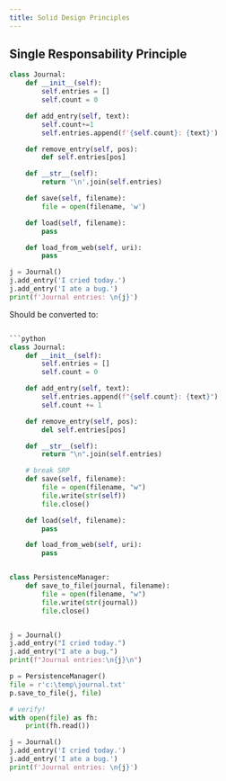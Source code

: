 ```yaml
---
title: Solid Design Principles
---
```



## Single Responsability Principle

```python
class Journal:
    def __init__(self):
        self.entries = []
        self.count = 0

    def add_entry(self, text):
        self.count+=1
        self.entries.append(f'{self.count}: {text}')

    def remove_entry(self, pos):
        def self.entries[pos]

    def __str__(self):
        return '\n'.join(self.entries)

    def save(self, filename):
        file = open(filename, 'w')

    def load(self, filename):
        pass

    def load_from_web(self, uri):
        pass

j = Journal()
j.add_entry('I cried today.')
j.add_entry('I ate a bug.')
print(f'Journal entries: \n{j}')

```

Should be converted to:

```py

```python
class Journal:
    def __init__(self):
        self.entries = []
        self.count = 0

    def add_entry(self, text):
        self.entries.append(f"{self.count}: {text}")
        self.count += 1

    def remove_entry(self, pos):
        del self.entries[pos]

    def __str__(self):
        return "\n".join(self.entries)

    # break SRP
    def save(self, filename):
        file = open(filename, "w")
        file.write(str(self))
        file.close()

    def load(self, filename):
        pass

    def load_from_web(self, uri):
        pass


class PersistenceManager:
    def save_to_file(journal, filename):
        file = open(filename, "w")
        file.write(str(journal))
        file.close()


j = Journal()
j.add_entry("I cried today.")
j.add_entry("I ate a bug.")
print(f"Journal entries:\n{j}\n")

p = PersistenceManager()
file = r'c:\temp\journal.txt'
p.save_to_file(j, file)

# verify!
with open(file) as fh:
    print(fh.read())

j = Journal()
j.add_entry('I cried today.')
j.add_entry('I ate a bug.')
print(f'Journal entries: \n{j}')

```
```



